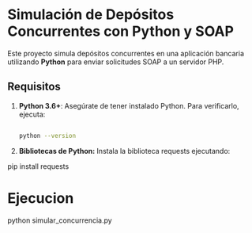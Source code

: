 # Simulación de Depósitos Concurrentes con Python y SOAP

Este proyecto simula depósitos concurrentes en una aplicación bancaria utilizando **Python** para enviar solicitudes SOAP a un servidor PHP.

## Requisitos

1. **Python 3.6+**: Asegúrate de tener instalado Python. Para verificarlo, ejecuta:

   ```bash

   python --version

2. **Bibliotecas de Python:** Instala la biblioteca requests ejecutando:

pip install requests

# Ejecucion

python simular_concurrencia.py
